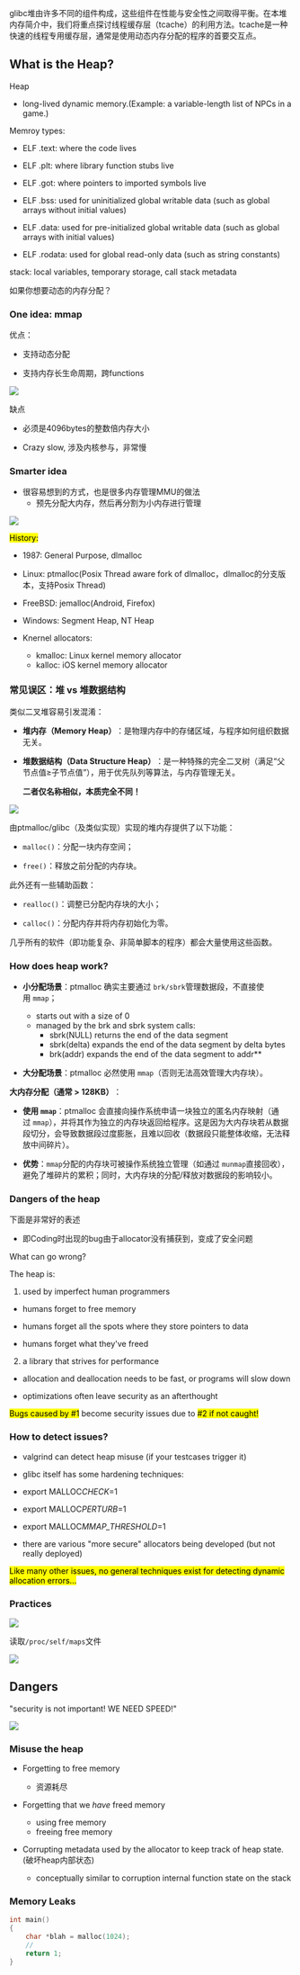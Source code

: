 glibc堆由许多不同的组件构成，这些组件在性能与安全性之间取得平衡。在本堆内存简介中，我们将重点探讨线程缓存层（tcache）的利用方法。tcache是一种快速的线程专用缓存层，通常是使用动态内存分配的程序的首要交互点。

## What is the Heap?

Heap

- long-lived dynamic memory.(Example: a variable-length list of NPCs in a game.)

Memroy types:

- ELF .text: where the code lives

- ELF .plt: where library function stubs live

- ELF .got: where pointers to imported symbols live

- ELF .bss: used for uninitialized global writable data (such as global arrays without initial values)

- ELF .data: used for pre-initialized global writable data (such as global arrays with initial values)

- ELF .rodata: used for global read-only data (such as string constants)

stack: local variables, temporary storage, call stack metadata

如果你想要动态的内存分配？

### One idea: mmap

优点：

- 支持动态分配

- 支持内存长生命周期，跨functions

![](assets/2025-07-16-01-53-46-image.png)

缺点

- 必须是4096bytes的整数倍内存大小

- Crazy slow, 涉及内核参与，非常慢

### Smarter idea

- 很容易想到的方式，也是很多内存管理MMU的做法
  - 预先分配大内存，然后再分割为小内存进行管理

![](assets/2025-07-16-01-57-01-image.png)

<mark>History:</mark>

- 1987: General Purpose, dlmalloc

- Linux: ptmalloc(Posix Thread aware fork of dlmalloc，dlmalloc的分支版本，支持Posix Thread)

- FreeBSD: jemalloc(Android, Firefox)

- Windows: Segment Heap, NT Heap

- Knernel allocators:
  - kmalloc: Linux kernel memory allocator
  - kalloc: iOS kernel memory allocator

### 常见误区：堆 vs 堆数据结构

类似二叉堆容易引发混淆：

- ​**​堆内存（Memory Heap）​**​：是物理内存中的存储区域，与程序如何组织数据无关。

- ​**​堆数据结构（Data Structure Heap）​**​：是一种特殊的完全二叉树（满足“父节点值≥子节点值”），用于优先队列等算法，与内存管理无关。

  ​**​二者仅名称相似，本质完全不同！​**

![](assets/2025-07-16-02-29-46-image.png)

由ptmalloc/glibc（及类似实现）实现的堆内存提供了以下功能：

- `malloc()`：分配一块内存空间；

- `free()`：释放之前分配的内存块。

此外还有一些辅助函数：

- `realloc()`：调整已分配内存块的大小；

- `calloc()`：分配内存并将内存初始化为零。

几乎所有的软件（即功能复杂、非简单脚本的程序）都会大量使用这些函数。

### How does heap work?

- ​**​小分配场景​**​：ptmalloc 确实主要通过 `brk/sbrk`管理数据段，不直接使用 `mmap`；
  - starts out with a size of 0
  - managed by the brk and sbrk system calls:
    - sbrk(NULL) returns the end of the data segment
    - sbrk(delta) expands the end of the data segment by delta bytes
    - brk(addr) expands the end of the data segment to addr\*\*

- ​**​大分配场景​**​：ptmalloc 必然使用 `mmap`（否则无法高效管理大内存块）。

**大内存分配（通常 > 128KB）​**​：

- ​**​使用 `mmap`​**​：ptmalloc 会直接向操作系统申请一块独立的匿名内存映射（通过 `mmap`），并将其作为独立的内存块返回给程序。这是因为大内存块若从数据段切分，会导致数据段过度膨胀，且难以回收（数据段只能整体收缩，无法释放中间碎片）。

- ​**​优势​**​：`mmap`分配的内存块可被操作系统独立管理（如通过 `munmap`直接回收），避免了堆碎片的累积；同时，大内存块的分配/释放对数据段的影响较小。

### Dangers of the heap

下面是非常好的表述

- 即Coding时出现的bug由于allocator没有捕获到，变成了安全问题

What can go wrong?

The heap is:

1. used by imperfect human programmers

- humans forget to free memory

- humans forget all the spots where they store pointers to data

- humans forget what they've freed

2. a library that strives for performance

- allocation and deallocation needs to be fast, or programs will slow down

- optimizations often leave security as an afterthought

<mark>Bugs caused by #1</mark> become security issues due to <mark>#2 if not caught!</mark>

### How to detect issues?

- valgrind can detect heap misuse (if your testcases trigger it)

- glibc itself has some hardening techniques:

- export MALLOC*CHECK*=1

- export MALLOC*PERTURB*=1

- export MALLOC*MMAP_THRESHOLD*=1

- there are various "more secure" allocators being developed (but not really deployed)

<mark>Like many other issues, no general techniques exist for detecting dynamic allocation errors...</mark>

### Practices

![](assets/2025-07-16-03-28-28-image.png)

读取`/proc/self/maps`文件

![](assets/2025-07-16-03-58-55-image.png)

## Dangers

"security is not important! WE NEED SPEED!"

![](assets/2025-07-16-05-27-00-image.png)

### Misuse the heap

- Forgetting to free memory
  - 资源耗尽

- Forgetting that we _have_ freed memory
  - using free memory
  - freeing free memory

- Corrupting metadata used by the allocator to keep track of heap state.(破坏heap内部状态)
  - conceptually similar to corruption internal function state on the stack

### Memory Leaks

```c
int main()
{
    char *blah = malloc(1024);
    //
    return 1;
}
```
